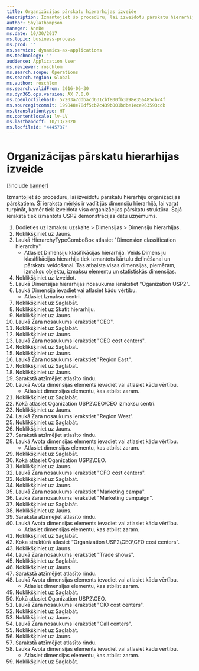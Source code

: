 ```yaml
---
title: Organizācijas pārskatu hierarhijas izveide
description: Izmantojiet šo procedūru, lai izveidotu pārskatu hierarhiju organizācijas pārskatiem.
author: ShylaThompson
manager: AnnBe
ms.date: 10/30/2017
ms.topic: business-process
ms.prod: ''
ms.service: dynamics-ax-applications
ms.technology: ''
audience: Application User
ms.reviewer: roschlom
ms.search.scope: Operations
ms.search.region: Global
ms.author: roschlom
ms.search.validFrom: 2016-06-30
ms.dyn365.ops.version: AX 7.0.0
ms.openlocfilehash: 57203a7ddbacd631cbf800fb3a98e35a485cb74f
ms.sourcegitcommit: 199848e78df5cb7c439b001bdbe1ece963593cdb
ms.translationtype: HT
ms.contentlocale: lv-LV
ms.lasthandoff: 10/13/2020
ms.locfileid: "4445737"
---
```

# <a name="create-an-organization-report-hierarchy"></a>Organizācijas pārskatu hierarhijas izveide

[!include [banner](../../includes/banner.md)]

Izmantojiet šo procedūru, lai izveidotu pārskatu hierarhiju organizācijas pārskatiem. Šī ieraksta mērķis ir vadīt jūs dimensiju hierarhijā, lai varat turpināt, kamēr tiek izveidota visa organizācijas pārskatu struktūra. Šajā ierakstā tiek izmantots USP2 demonstrācijas datu uzņēmums.

1. Dodieties uz Izmaksu uzskaite > Dimensijas > Dimensiju hierarhijas.
2. Noklikšķiniet uz Jauns.
3. Laukā HierarchyTypeComboBox atlasiet "Dimension classification hierarchy".
    * Atlasiet Dimensiju klasifikācijas hierarhija. Veids Dimensiju klasifikācijas hierarhija tiek izmantots kārtulu definēšanai un pārskatu veidošanai. Tas atbalsta visas dimensijas, piemēram, izmaksu objektu, izmaksu elementu un statistiskās dimensijas.  
4. Noklikšķiniet uz Izveidot.
5. Laukā Dimensijas hierarhijas nosaukums ierakstiet "Oganization USP2".
6. Laukā Dimensija ievadiet vai atlasiet kādu vērtību.
    * Atlasiet Izmaksu centri.  
7. Noklikšķiniet uz Saglabāt.
8. Noklikšķiniet uz Skatīt hierarhiju.
9. Noklikšķiniet uz Jauns.
10. Laukā Zara nosaukums ierakstiet "CEO".
11. Noklikšķiniet uz Saglabāt.
12. Noklikšķiniet uz Jauns.
13. Laukā Zara nosaukums ierakstiet "CEO cost centers".
14. Noklikšķiniet uz Saglabāt.
15. Noklikšķiniet uz Jauns.
16. Laukā Zara nosaukums ierakstiet "Region East".
17. Noklikšķiniet uz Saglabāt.
18. Noklikšķiniet uz Jauns.
19. Sarakstā atzīmējiet atlasīto rindu.
20. Laukā Avota dimensijas elements ievadiet vai atlasiet kādu vērtību.
    * Atlasiet dimensijas elementu, kas atbilst zaram.  
21. Noklikšķiniet uz Saglabāt.
22. Kokā atlasiet Oganization USP2\CEO\CEO izmaksu centri.
23. Noklikšķiniet uz Jauns.
24. Laukā Zara nosaukums ierakstiet "Region West".
25. Noklikšķiniet uz Saglabāt.
26. Noklikšķiniet uz Jauns.
27. Sarakstā atzīmējiet atlasīto rindu.
28. Laukā Avota dimensijas elements ievadiet vai atlasiet kādu vērtību.
    * Atlasiet dimensijas elementu, kas atbilst zaram.  
29. Noklikšķiniet uz Saglabāt.
30. Kokā atlasiet Oganization USP2\CEO.
31. Noklikšķiniet uz Jauns.
32. Laukā Zara nosaukums ierakstiet "CFO cost centers".
33. Noklikšķiniet uz Saglabāt.
34. Noklikšķiniet uz Jauns.
35. Laukā Zara nosaukums ierakstiet "Marketing campa".
36. Laukā Zara nosaukums ierakstiet "Marketing campaign".
37. Noklikšķiniet uz Saglabāt.
38. Noklikšķiniet uz Jauns.
39. Sarakstā atzīmējiet atlasīto rindu.
40. Laukā Avota dimensijas elements ievadiet vai atlasiet kādu vērtību.
    * Atlasiet dimensijas elementu, kas atbilst zaram.  
41. Noklikšķiniet uz Saglabāt.
42. Koka struktūrā atlasiet “Organization USP2\CEO\CFO cost centers”.
43. Noklikšķiniet uz Jauns.
44. Laukā Zara nosaukums ierakstiet "Trade shows".
45. Noklikšķiniet uz Saglabāt.
46. Noklikšķiniet uz Jauns.
47. Sarakstā atzīmējiet atlasīto rindu.
48. Laukā Avota dimensijas elements ievadiet vai atlasiet kādu vērtību.
    * Atlasiet dimensijas elementu, kas atbilst zaram.  
49. Noklikšķiniet uz Saglabāt.
50. Kokā atlasiet Oganization USP2\CEO.
51. Laukā Zara nosaukums ierakstiet "CIO cost centers".
52. Noklikšķiniet uz Saglabāt.
53. Noklikšķiniet uz Jauns.
54. Laukā Zara nosaukums ierakstiet "Call centers".
55. Noklikšķiniet uz Saglabāt.
56. Noklikšķiniet uz Jauns.
57. Sarakstā atzīmējiet atlasīto rindu.
58. Laukā Avota dimensijas elements ievadiet vai atlasiet kādu vērtību.
    * Atlasiet dimensijas elementu, kas atbilst zaram.  
59. Noklikšķiniet uz Saglabāt.

